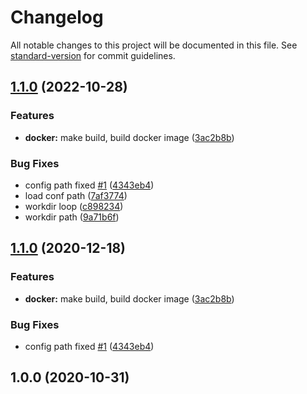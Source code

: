 # Changelog

All notable changes to this project will be documented in this file. See [standard-version](https://github.com/conventional-changelog/standard-version) for commit guidelines.

## [1.1.0](https://github.com/deepzz0/appdemo/compare/v1.0.0...v1.1.0) (2022-10-28)


### Features

* **docker:** make build, build docker image ([3ac2b8b](https://github.com/deepzz0/appdemo/commit/3ac2b8b2efadf024dfcf58e7ef8341b1a89cf1b1))


### Bug Fixes

* config path fixed [#1](https://github.com/deepzz0/appdemo/issues/1) ([4343eb4](https://github.com/deepzz0/appdemo/commit/4343eb44e8fffc6825be57393e024c75c4f68b7b))
* load conf path ([7af3774](https://github.com/deepzz0/appdemo/commit/7af3774e1f99d290d25311941404df4c7b4538f9))
* workdir loop ([c898234](https://github.com/deepzz0/appdemo/commit/c89823469adc15017a7962244019ab8ce57e7377))
* workdir path ([9a71b6f](https://github.com/deepzz0/appdemo/commit/9a71b6f1c19a2d259a18b53286c36a7dd568e5f7))

## [1.1.0](https://github.com/deepzz0/appdemo/compare/v1.0.0...v1.1.0) (2020-12-18)


### Features

* **docker:** make build, build docker image ([3ac2b8b](https://github.com/deepzz0/appdemo/commit/3ac2b8b2efadf024dfcf58e7ef8341b1a89cf1b1))


### Bug Fixes

* config path fixed [#1](https://github.com/deepzz0/appdemo/issues/1) ([4343eb4](https://github.com/deepzz0/appdemo/commit/4343eb44e8fffc6825be57393e024c75c4f68b7b))

## 1.0.0 (2020-10-31)
